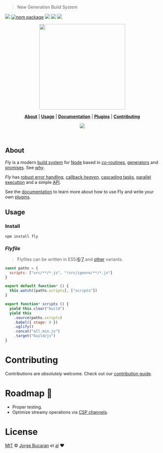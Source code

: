 > New Generation Build System

[![][fly-badge]][fly]
[![npm package][npm-ver-link]][fly]
[![][dl-badge]][npm-pkg-link]
[![][travis-logo]][travis]
![][mit-badge]


<p align="center">
  <a href="http://github.com/flyjs/fly">
    <img width=280px  src="https://cloud.githubusercontent.com/assets/8317250/8430194/35c6043a-1f6a-11e5-8cbd-af6cc86baa84.png">
  </a>
</p>


<p align="center">
  <b><a href="#about">About</a></b>
  |
  <b><a href="#usage">Usage</a></b>
  |
  <b><a href="/docs/README.md">Documentation</a></b>
  |
  <b><a href="https://github.com/flyjs/fly/wiki#plugins">Plugins</a></b>
  |
  <b><a href="#contributing">Contributing</a></b>

  <p align="center">
    <a href="https://gitter.im/flyjs/fly?utm_source=badge&utm_medium=badge&utm_campaign=pr-badge&utm_content=badge">
      <img src="https://badges.gitter.im/Join%20Chat.svg">
    </a>
  </p>
</p>

<br>

## About

_Fly_ is a modern [build system](https://en.wikipedia.org/wiki/Build_automation) for [Node](https://nodejs.org/) based in [_co_-routines](https://medium.com/@tjholowaychuk/callbacks-vs-coroutines-174f1fe66127), [generators](https://developer.mozilla.org/en-US/docs/Web/JavaScript/Reference/Statements/function*) and [promises](https://developer.mozilla.org/en-US/docs/Web/JavaScript/Reference/Global_Objects/Promise). See [_why_](https://github.com/flyjs/fly/issues/3).

_Fly_ has [robust error handling](https://medium.com/@tjholowaychuk/callbacks-vs-coroutines-174f1fe66127), [callback _heaven_](http://jakearchibald.com/2014/es7-async-functions/), [cascading tasks](https://github.com/flyjs/fly/blob/master/CHANGELOG.md#cascading-tasks), [parallel execution](https://github.com/flyjs/fly/blob/master/docs/README.md#features) and a simple [API](https://github.com/flyjs/fly/blob/master/docs/README.md#api).

See the [documentation](/docs/README.md) to learn more about how to use Fly and write your own [plugins](/docs/README.md#plugins).

## Usage
### Install

```
npm install fly
```

### _Flyfile_

> Flyfiles can be written in ES5/[6][es6-example]/[7][es7-example] and [other](https://github.com/jashkenas/coffeescript/wiki/List-of-languages-that-compile-to-JS) variants.

```js
const paths = {
  scripts: ["src/**/*.js", "!src/ignore/**/*.js"]
}

export default function* () {
  this.watch([paths.scripts], ["scripts"])
}

export function* scripts () {
  yield this.clear("build")
  yield this
    .source(paths.scripts)
    .babel({ stage: 0 })
    .uglify()
    .concat("all.min.js")
    .target("build/js")
}
```

# Contributing

Contributions are _absolutely_ welcome. Check out our [contribution guide](/CONTRIBUTING.md).

# Roadmap :tram:

+ Proper testing.
+ Optimize streamy operations via [CSP channels](https://en.wikipedia.org/wiki/Communicating_sequential_processes).

# License

[MIT](http://opensource.org/licenses/MIT) © [Jorge Bucaran][Author] et [al][contributors]
:heart:


[author]: http://about.bucaran.me
[fly]: https://www.github.com/flyjs/fly
[fly-badge]: https://img.shields.io/badge/fly-JS-05B3E1.svg?style=flat-square
[mit-badge]: https://img.shields.io/badge/license-MIT-444444.svg?style=flat-square
[npm-pkg-link]: https://www.npmjs.org/package/fly
[npm-ver-link]: https://img.shields.io/npm/v/fly.svg?style=flat-square
[dl-badge]: http://img.shields.io/npm/dm/fly.svg?style=flat-square
[travis-logo]: http://img.shields.io/travis/flyjs/fly.svg?style=flat-square
[travis]: https://travis-ci.org/flyjs/fly
[contributors]: https://github.com/flyjs/fly/graphs/contributors
[es6-example]: https://github.com/flyjs/fly/blob/master/examples/Flyfile.babel.js
[es7-example]: https://github.com/flyjs/fly/blob/master/examples/async/Flypath.babel.js
